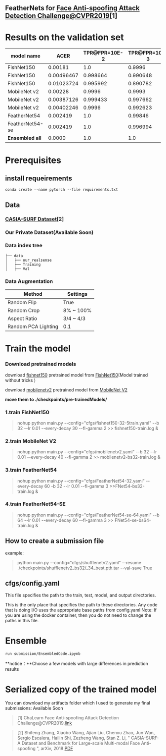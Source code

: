 ## FeatherNets for [Face Anti-spoofing Attack Detection Challenge@CVPR2019](https://competitions.codalab.org/competitions/20853#results)[1]

# Results on the validation set
|model name | ACER|TPR@FPR=10E-2|TPR@FPR=10E-3|FP|FN|epoch|
| ------ | ------ | ------ | ------ | ------ | ------ | ------ |
|FishNet150| 0.00181|1.0|0.9996|24|0|52|
|FishNet150| 0.00496467|0.998664|0.990648|48|8|16|
|FishNet150| 0.01023724|0.995992|0.890782|131|2|11|
|MobileNet v2|0.00228|0.9996|0.9993|28|1|5|
|MobileNet v2|0.00387126|0.999433|0.997662|49|1|6|
|MobileNet v2|0.00402246|0.9996|0.992623|51|1|7|
|FeatherNet54|0.002419|1.0|0.99846|32|0|41|
|FeatherNet54-se|0.002419|1.0|0.996994|32|0|69|
|**Ensembled all**|0.0000|1.0|1.0|0|0|-|




# Prerequisites

##  install requeirements
```
conda create --name pytorch --file requirements.txt
```

## Data


### [CASIA-SURF Dataset](https://arxiv.org/abs/1812.00408)[2]


### Our Private Dataset(Available Soon)



### Data index tree
```
├── data
│   ├── our_realsense
│   ├── Training
│   ├── Val
```

### Data Augmentation

| Method | Settings |
| -----  | -------- |
| Random Flip | True |
| Random Crop | 8% ~ 100% |
| Aspect Ratio| 3/4 ~ 4/3 |
| Random PCA Lighting | 0.1 |


# Train the model

### Download pretrained models
download [fishnet150](https://pan.baidu.com/s/1uOEFsBHIdqpDLrbfCZJGUg) pretrained model from [FishNet150](https://github.com/kevin-ssy/FishNet)(Model trained without tricks )

download [mobilenetv2](https://drive.google.com/open?id=1jlto6HRVD3ipNkAl1lNhDbkBp7HylaqR) pretrained model from [MobileNet V2](https://github.com/tonylins/pytorch-mobilenet-v2)

**move them to  ./checkpoints/pre-trainedModels/**


### 1.train FishNet150

> nohup python main.py --config="cfgs/fishnet150-32-5train.yaml" --b 32 --lr 0.01 --every-decay 30 --fl-gamma 2 >> fishnet150-train.log &
###  2.train MobileNet V2

> nohup python main.py --config="cfgs/mobilenetv2.yaml" --b 32 --lr 0.01 --every-decay 40 --fl-gamma 2 >> mobilenetv2-bs32-train.log &

###  3.train FeatherNet54
> nohup python main.py --config="cfgs/FeatherNet54-32.yaml" --every-decay 60 -b 32 --lr 0.01 --fl-gamma 3 >>FNet54-bs32-train.log &

###  4.train FeatherNet54-SE
> nohup python main.py --config="cfgs/FeatherNet54-se-64.yaml" --b 64 --lr 0.01  --every-decay 60 --fl-gamma 3 >> FNet54-se-bs64-train.log &


## How to create a  submission file
example:
> python main.py --config="cfgs/shufflenetv2.yaml" --resume ./checkpoints/shufflenetv2_bs32/_34_best.pth.tar --val-save True

## cfgs/config.yaml
This file specifies the path to the train, test, model, and output directories.

This is the only place that specifies the path to these directories.
Any code that is doing I/O uses the appropriate base paths from config.yaml
Note: If you are using the docker container, then you do not need to change the paths in this file.

# Ensemble
```
run submission/EnsembledCode.ipynb
```
**notice：**Choose a few models with large differences in prediction results

# Serialized copy of the trained model
You can download my artifacts folder which I used to generate my final submissions: Available Soon

>[1] ChaLearn Face Anti-spoofing Attack Detection Challenge@CVPR2019,[link](https://competitions.codalab.org/competitions/20853?secret_key=ff0e7c30-e244-4681-88e4-9eb5b41dd7f7)

>[2] Shifeng Zhang, Xiaobo Wang, Ajian Liu, Chenxu Zhao, Jun Wan, Sergio Escalera, Hailin Shi, Zezheng Wang, Stan Z. Li, " CASIA-SURF: A Dataset and Benchmark for Large-scale Multi-modal Face Anti-spoofing ", arXiv, 2018 [PDF](https://arxiv.org/abs/1812.00408)
